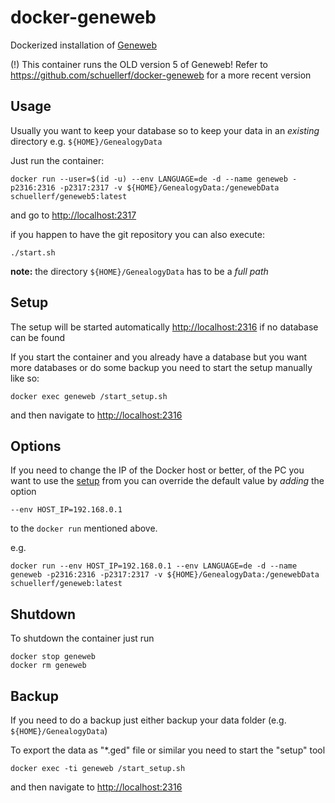 # docker-geneweb
Dockerized installation of [Geneweb](https://en.wikipedia.org/wiki/GeneWeb)  

(!) This container runs the OLD version 5 of Geneweb!
Refer to https://github.com/schuellerf/docker-geneweb for a more recent version

## Usage

Usually you want to keep your database so to keep your data in an *existing* directory e.g. `${HOME}/GenealogyData`

Just run the container:
```
docker run --user=$(id -u) --env LANGUAGE=de -d --name geneweb -p2316:2316 -p2317:2317 -v ${HOME}/GenealogyData:/genewebData schuellerf/geneweb5:latest
```

and go to [http://localhost:2317](http://localhost:2317)

if you happen to have the git repository you can also execute:
```
./start.sh
```

**note:** the directory `${HOME}/GenealogyData` has to be a *full path*

## Setup
The setup will be started automatically [http://localhost:2316](http://localhost:2316) if no database can be found
		
If you start the container and you already have a database but you want more databases or do some backup you need to start the setup manually like so:

```
docker exec geneweb /start_setup.sh
```
and then navigate to [http://localhost:2316](http://localhost:2316)

## Options
If you need to change the IP of the Docker host or better, of the PC you want to use the [setup](http://localhost:2316) from
you can override the default value by _adding_ the option

```
--env HOST_IP=192.168.0.1
```

to the `docker run` mentioned above.

e.g.
```
docker run --env HOST_IP=192.168.0.1 --env LANGUAGE=de -d --name geneweb -p2316:2316 -p2317:2317 -v ${HOME}/GenealogyData:/genewebData schuellerf/geneweb:latest
```

## Shutdown

To shutdown the container just run
```
docker stop geneweb
docker rm geneweb
```

## Backup
If you need to do a backup just either backup your data folder (e.g. `${HOME}/GenealogyData`)

To export the data as "*.ged" file or similar you need to start the "setup" tool

```
docker exec -ti geneweb /start_setup.sh
```
and then navigate to [http://localhost:2316](http://localhost:2316)

